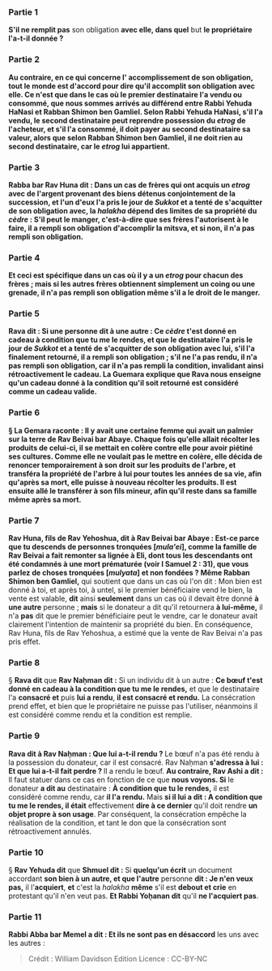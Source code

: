 
### Partie 1
<b>S'il ne remplit pas</b> son obligation <b>avec elle, dans quel</b> but <b>le propriétaire l'a-t-il <b>donnée ?</b>

### Partie 2
<b>Au contraire,</b> en ce qui concerne l' <b>accomplissement</b> de son obligation, <b>tout le monde est d'accord pour dire qu'il accomplit</b> son obligation <b>avec elle.</b> Ce n'est que dans le cas où le premier destinataire l'a <b>vendu ou consommé,</b> que <b>nous sommes arrivés au différend entre Rabbi</b> Yehuda HaNasi <b>et Rabban Shimon ben Gamliel. </b> Selon Rabbi Yehuda HaNasi, s'il l'a vendu, le second destinataire peut reprendre possession du <i>etrog</i> de l'acheteur, et s'il l'a consommé, il doit payer au second destinataire sa valeur, alors que selon Rabban Shimon ben Gamliel, il ne doit rien au second destinataire, car le <i>etrog</i> lui appartient.

### Partie 3
<b>Rabba bar Rav Huna dit : </b> Dans un cas de <b>frères qui ont acquis un <i>etrog</i> avec</b> de l'argent provenant des biens <b>détenus conjointement</b> <b>de la succession, </b> et <b>l'un d'eux l'a pris</b> le jour de <i>Sukkot</i> <b>et</b> a tenté de <b>s'acquitter</b> de son obligation <b>avec, </b> la <i>halakha</i> dépend des limites de sa propriété du <i>cèdre</i> : <b>S'il peut le manger,</b> c'est-à-dire que ses frères l'autorisent à le faire, <b>il a rempli</b> son obligation d'accomplir la mitsva, <b>et si non, il n'a pas rempli</b> son obligation.

### Partie 4
<b>Et</b> ceci est <b>spécifique</b> dans un cas <b>où il y a un <i>etrog</i> pour chacun</b> des frères ; <b>mais</b> si les autres frères obtiennent simplement <b>un coing ou une grenade,</b> il n'a <b>pas</b> rempli son obligation même s'il a le droit de le manger.

### Partie 5
<b>Rava dit :</b> Si une personne dit à une autre : <b>Ce <i>cèdre</i> t'est donné en cadeau à condition que tu me le rendes,</b> et que le destinataire l'a <b>pris</b> le jour de <i>Sukkot</i> <b>et</b> a tenté de <b>s'acquitter</b> de son obligation <b>avec lui,</b> s'il l'a finalement <b>retourné, il a rempli</b> son obligation ; s'il <b>ne l'a pas rendu, il n'a pas rempli</b> son obligation, car il n'a pas rempli la condition, invalidant ainsi rétroactivement le cadeau. La Guemara explique que Rava <b>nous enseigne qu'un cadeau</b> donné <b>à la condition qu'il soit retourné est considéré</b> comme un <b>cadeau valide.</b>

### Partie 6
§ La Gemara raconte : Il y avait <b>une certaine femme qui avait un palmier sur la terre de Rav Beivai bar Abaye. Chaque fois qu'elle allait récolter</b> les produits de <b>celui-ci, il se mettait en colère contre elle</b> pour avoir piétiné ses cultures. Comme elle ne voulait pas le mettre en colère, <b>elle</b> décida de renoncer temporairement à son droit sur les produits de l'arbre, et <b>transféra</b> la propriété de <b>l'arbre à lui</b> pour <b>toutes les années de sa vie,</b> afin qu'après sa mort, elle puisse à nouveau récolter les produits. <b>Il</b> est ensuite <b>allé le transférer à son fils mineur,</b> afin qu'il reste dans sa famille même après sa mort.

### Partie 7
<b>Rav Huna, fils de Rav Yehoshua, dit</b> à Rav Beivai bar Abaye : Est-ce <b>parce que tu descends de personnes tronquées [<i>mula'ei</i>]</b>, comme la famille de Rav Beivai a fait remonter sa lignée à Eli, dont tous les descendants ont été condamnés à une mort prématurée (voir I Samuel 2 : 31), que <b>vous parlez de choses tronquées [<i>mulyata</i>]</b> et non fondées ? Même Rabban Shimon ben Gamliel,</b> qui soutient que dans un cas où l'on dit : Mon bien est donné à toi, et après toi, à untel, si le premier bénéficiaire vend le bien, la vente est valable, <b>dit</b> ainsi <b>seulement</b> dans un cas où il devait être donné <b>à une autre</b> personne ; <b>mais</b> si le donateur a dit qu'il retournera <b>à lui-même,</b> il n'a <b>pas</b> dit que le premier bénéficiaire peut le vendre, car le donateur avait clairement l'intention de maintenir sa propriété du bien. En conséquence, Rav Huna, fils de Rav Yehoshua, a estimé que la vente de Rav Beivai n'a pas pris effet.

### Partie 8
§ <b>Rava dit</b> que <b>Rav Naḥman dit :</b> Si un individu dit à un autre : <b>Ce bœuf t'est donné en cadeau à la condition que tu me le rendes,</b> et que le destinataire l'a <b>consacré et</b> puis <b>lui a rendu</b>, <b>il est consacré et rendu.</b> La consécration prend effet, et bien que le propriétaire ne puisse pas l'utiliser, néanmoins il est considéré comme rendu et la condition est remplie.

### Partie 9
<b>Rava dit à Rav Naḥman : Que lui a-t-il rendu ? </b> Le bœuf n'a pas été rendu à la possession du donateur, car il est consacré. Rav Naḥman <b>s'adressa à lui : Et que lui a-t-il fait perdre ? </b> Il a rendu le bœuf. <b>Au contraire, Rav Ashi a dit :</b> Il faut statuer dans ce cas en fonction de ce que <b>nous voyons. Si</b> le donateur <b>a dit au</b> destinataire : <b>À condition que tu le rendes,</b> il est considéré comme rendu, car <b>il l'a rendu.</b> Mais <b>si il lui a dit : A condition que tu me le rendes, il était</b> effectivement <b>dire à ce dernier</b> qu'il doit rendre <b>un objet propre à son usage</b>. Par conséquent, la consécration empêche la réalisation de la condition, et tant le don que la consécration sont rétroactivement annulés.

### Partie 10
§ <b>Rav Yehuda dit</b> que <b>Shmuel dit :</b> Si <b>quelqu'un écrit</b> un document accordant <b>son bien à un autre, et que l'autre</b> personne <b>dit : Je n'en veux pas,</b> il l'<b>acquiert</b>, <b>et</b> c'est la <i>halakha</i> <b>même</b> s'il est <b>debout et crie</b> en protestant qu'il n'en veut pas. <b>Et Rabbi Yoḥanan dit</b> qu'il <b>ne l'acquiert pas</b>.

### Partie 11
<b>Rabbi Abba bar Memel a dit : Et ils ne sont pas en désaccord</b> les uns avec les autres :

>Crédit : William Davidson Edition
>Licence : CC-BY-NC